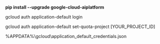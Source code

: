 

**pip install --upgrade google-cloud-aiplatform**

gcloud auth application-default login

gcloud auth application-default set-quota-project [YOUR_PROJECT_ID]

%APPDATA%\gcloud\application_default_credentials.json


